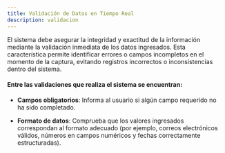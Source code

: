 ```yaml
---
title: Validación de Datos en Tiempo Real 
description: validacion
---
```


El sistema debe asegurar la integridad y exactitud de la información mediante la validación inmediata de los datos ingresados. Esta característica permite identificar errores o campos incompletos en el momento de la captura, evitando registros incorrectos o inconsistencias dentro del sistema.

#### Entre las validaciones que realiza el sistema se encuentran:

- **Campos obligatorios**: Informa al usuario si algún campo requerido no ha sido completado.

- **Formato de datos**: Comprueba que los valores ingresados correspondan al formato adecuado (por ejemplo, correos electrónicos válidos, números en campos numéricos y fechas correctamente estructuradas).